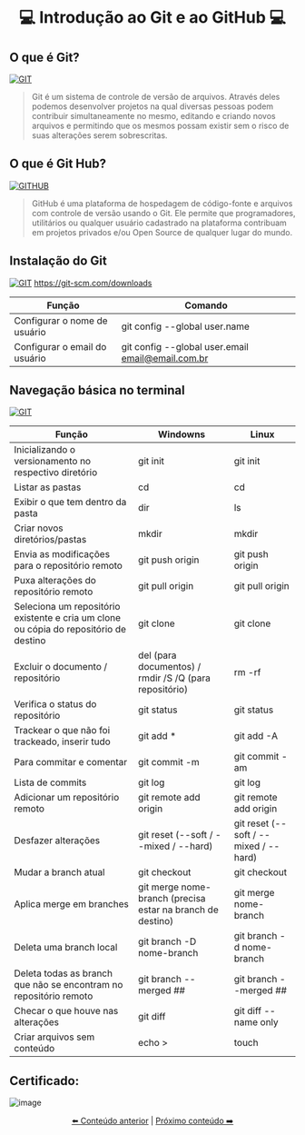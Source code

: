 # <p align="center"> 💻 Introdução ao Git e ao GitHub 💻

## O que é Git? 
[![GIT](https://img.shields.io/badge/Git-F05032?style=for-the-badge&logo=git&logoColor=white)](#)
> Git é um sistema de controle de versão de arquivos. Através deles podemos desenvolver projetos na qual diversas pessoas podem contribuir simultaneamente no mesmo, editando e criando novos arquivos e permitindo que os mesmos possam existir sem o risco de suas alterações serem sobrescritas.

## O que é Git Hub? 
[![GITHUB](https://img.shields.io/badge/GitHub-100000?style=for-the-badge&logo=github&logoColor=white)](#)
> GitHub é uma plataforma de hospedagem de código-fonte e arquivos com controle de versão usando o Git. Ele permite que programadores, utilitários ou qualquer usuário cadastrado na plataforma contribuam em projetos privados e/ou Open Source de qualquer lugar do mundo.

## Instalação do Git
[![GIT](https://img.shields.io/badge/Git-F05032?style=for-the-badge&logo=git&logoColor=white)](#)
https://git-scm.com/downloads

| **Função** | **Comando** |
| --- | --- |
| Configurar o nome de usuário | git config --global user.name |
| Configurar o email do usuário | git config --global user.email email@email.com.br |

## Navegação básica no terminal
[![GIT](https://img.shields.io/badge/Git-F05032?style=for-the-badge&logo=git&logoColor=white)](#)

| **Função** | **Windowns** | **Linux** |
| --- | --- | --- |
| Inicializando o versionamento no respectivo diretório | git init | git init |
| Listar as pastas  | cd | cd |
| Exibir o que tem dentro da pasta | dir | ls |
| Criar novos diretórios/pastas | mkdir | mkdir |
| Envia as modificações para o repositório remoto | git push origin | git push origin |
| Puxa alterações do repositório remoto | git pull origin | git pull origin |
| Seleciona um repositório existente e cria um clone ou cópia do repositório de destino | git clone | git clone |
| Excluir o documento / repositório | del (para documentos) / rmdir /S /Q (para repositório) | rm -rf |
| Verifica o status do repositório | git status | git status |
| Trackear o que não foi trackeado, inserir tudo | git add * | git add -A |
| Para commitar e comentar | git commit -m | git commit -am | (
| Lista de commits | git log | git log |
| Adicionar um repositório remoto | git remote add origin | git remote add origin
| Desfazer alterações | git reset (--soft / --mixed / --hard) | git reset (--soft / --mixed / --hard) |
| Mudar a branch atual | git checkout | git checkout |
| Aplica merge em branches | git merge nome-branch (precisa estar na branch de destino) | git merge nome-branch |
| Deleta uma branch local | git branch -D nome-branch | git branch -d nome-branch |
| Deleta todas as branch que não se encontram no repositório remoto | git branch --merged ## | git branch --merged ## |
| Checar o que houve nas alterações | git diff | git diff --name only |
| Criar arquivos sem conteúdo | echo > | touch |
  
  ## Certificado:
  ![image](https://user-images.githubusercontent.com/81873935/140789798-911d7c62-61ac-45bc-8272-d01353354b35.png)


[<p align="center"> ⬅️ Conteúdo anterior](https://github.com/vitoriadevalois/java-developer-bootcamp/blob/main/conteudos/estrutura-dados-algoritmo.md) | [Próximo conteúdo ➡️](https://github.com/vitoriadevalois/java-developer-bootcamp/blob/main/conteudos/linux.md)
